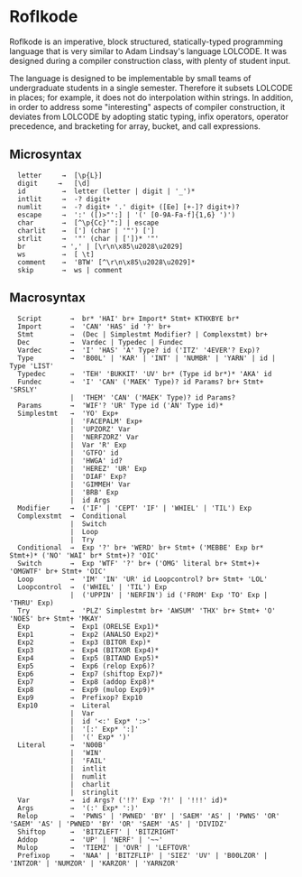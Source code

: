 # Roflkode

Roflkode is an imperative, block structured, statically-typed programming language that is 
very similar to Adam Lindsay's language LOLCODE. It was designed during a compiler construction class,
with plenty of student input.

The language is designed to be implementable by small teams of undergraduate students in a 
single semester. Therefore it subsets LOLCODE in places; for example, it does not do interpolation 
within strings. In addition, in order to address some "interesting" aspects of compiler construction, 
it deviates from LOLCODE by adopting static typing, infix operators, operator precedence, and 
bracketing for array, bucket, and call expressions.

## Microsyntax

```
  letter     →  [\p{L}]
  digit     →   [\d]
  id         →  letter (letter | digit | '_')*
  intlit     →  -? digit+
  numlit     →  -? digit+ '.' digit+ ([Ee] [+-]? digit+)?
  escape     →  ':' ([)>"':] | '(' [0-9A-Fa-f]{1,6} ')')
  char       →  [^\p{Cc}'":] | escape
  charlit    →  ['] (char | '"') [']
  strlit     →  '"' (char | ['])* '"'
  br         → ',' | [\r\n\x85\u2028\u2029]
  ws         →  [ \t]
  comment    →  'BTW' [^\r\n\x85\u2028\u2029]*
  skip       →  ws | comment
```

## Macrosyntax

```
  Script       →  br* 'HAI' br+ Import* Stmt+ KTHXBYE br*
  Import       →  'CAN' 'HAS' id '?' br+
  Stmt         →  (Dec | Simplestmt Modifier? | Complexstmt) br+
  Dec          →  Vardec | Typedec | Fundec
  Vardec       →  'I' 'HAS' 'A' Type? id ('ITZ' '4EVER'? Exp)?
  Type         →  'B00L' | 'KAR' | 'INT' | 'NUMBR' | 'YARN' | id | Type 'LIST'
  Typedec      →  'TEH' 'BUKKIT' 'UV' br* (Type id br*)* 'AKA' id
  Fundec       →  'I' 'CAN' ('MAEK' Type)? id Params? br+ Stmt+ 'SRSLY'
               |  'THEM' 'CAN' ('MAEK' Type)? id Params?
  Params       →  'WIF'? 'UR' Type id ('AN' Type id)*
  Simplestmt   →  'YO' Exp+
               |  'FACEPALM' Exp+
               |  'UPZORZ' Var
               |  'NERFZORZ' Var
               |  Var 'R' Exp
               |  'GTFO' id
               |  'HWGA' id?
               |  'HEREZ' 'UR' Exp
               |  'DIAF' Exp?
               |  'GIMMEH' Var
               |  'BRB' Exp
               |  id Args
  Modifier     →  ('IF' | 'CEPT' 'IF' | 'WHIEL' | 'TIL') Exp
  Complexstmt  →  Conditional
               |  Switch
               |  Loop
               |  Try
  Conditional  →  Exp '?' br+ 'WERD' br+ Stmt+ ('MEBBE' Exp br* Stmt+)* ('NO' 'WAI' br* Stmt+)? 'OIC'
  Switch       →  Exp 'WTF' '?' br+ ('OMG' literal br+ Stmt+)+ 'OMGWTF' br+ Stmt+ 'OIC'
  Loop         →  'IM' 'IN' 'UR' id Loopcontrol? br+ Stmt+ 'LOL'
  Loopcontrol  →  ('WHIEL' | 'TIL') Exp
               |  ('UPPIN' | 'NERFIN') id ('FROM' Exp 'TO' Exp | 'THRU' Exp)
  Try          →  'PLZ' Simplestmt br+ 'AWSUM' 'THX' br+ Stmt+ 'O' 'NOES' br+ Stmt+ 'MKAY'
  Exp          →  Exp1 (ORELSE Exp1)*
  Exp1         →  Exp2 (ANALSO Exp2)*
  Exp2         →  Exp3 (BITOR Exp)*
  Exp3         →  Exp4 (BITXOR Exp4)*
  Exp4         →  Exp5 (BITAND Exp5)*
  Exp5         →  Exp6 (relop Exp6)?
  Exp6         →  Exp7 (shiftop Exp7)*
  Exp7         →  Exp8 (addop Exp8)*
  Exp8         →  Exp9 (mulop Exp9)*
  Exp9         →  Prefixop? Exp10
  Exp10        →  Literal
               |  Var
               |  id '<:' Exp* ':>'
               |  '[:' Exp* ':]'
               |  '(' Exp* ')'
  Literal      →  'N00B'
               |  'WIN'
               |  'FAIL'
               |  intlit
               |  numlit
               |  charlit
               |  stringlit
  Var          →  id Args? ('!?' Exp '?!' | '!!!' id)*
  Args         →  '(:' Exp* ':)'
  Relop        →  'PWNS' | 'PWNED' 'BY' | 'SAEM' 'AS' | 'PWNS' 'OR' 'SAEM' 'AS' | 'PWNED' 'BY' 'OR' 'SAEM' 'AS' | 'DIVIDZ'
  Shiftop      →  'BITZLEFT' | 'BITZRIGHT'
  Addop        →  'UP' | 'NERF' | '~~'
  Mulop        →  'TIEMZ' | 'OVR' | 'LEFTOVR'
  Prefixop     →  'NAA' | 'BITZFLIP' | 'SIEZ' 'UV' | 'B00LZOR' | 'INTZOR' | 'NUMZOR' | 'KARZOR' | 'YARNZOR'

```
